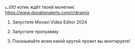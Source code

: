 ᓚᘏᗢ котик ждёт твоей монетки(
https://www.donationalerts.com/r/diramix

1.  Запустите Movavi Video Editor 2024

2. Запустите программу
  
3. Показывайте всем какой крутой проект вы монтируете!
